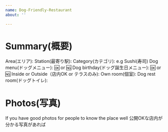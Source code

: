 ```yaml
---
name: Dog-Friendly-Restaurant
about: ''

---
```


# Summary(概要)

Area(エリア): 
Station(最寄り駅):
Category(カテゴリ): e.g Sushi(寿司)
Dog menu(ドッグメニュー): :ok: or :ng:
Dog birthday(ドッグ誕生日メニュー): :ok: or :ng:
Inside or Outside（店内OK or テラスのみ):
Own room(個室):
Dog rest room(ドッグトイレ):

# Photos(写真)

If you have good photos for people to know the place well
公開OKな店内が分かる写真があれば
